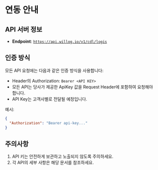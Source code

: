 # 연동 안내

## API 서버 정보

- **Endpoint**: [`https://api.willog.io/v1/cdl/logis`](https://api.willog.io/v1/cdl/logis)

## 인증 방식

모든 API 요청에는 다음과 같은 인증 방식을 사용합니다:

- Header의 Authorization: `Bearer <API KEY>`
- 모든 API는 당사가 제공한 ApiKey 값을 Request Header에 포함하여 요청해야 합니다.
- API Key는 고객사별로 전달될 예정입니다.

예시:
```json
{
  "Authorization": "Bearer api-key..."
}
```

## 주의사항

1. API 키는 안전하게 보관하고 노출되지 않도록 주의하세요.
2. 각 API의 세부 사항은 해당 문서를 참조하세요.
